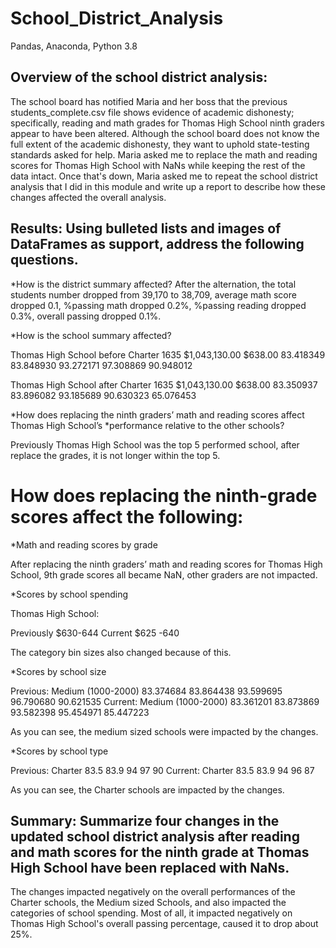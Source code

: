 # School_District_Analysis
Pandas, Anaconda, Python 3.8


## Overview of the school district analysis: 

The school board has notified Maria and her boss that the previous students_complete.csv file shows evidence of academic dishonesty; specifically, reading and math grades for Thomas High School ninth graders appear to have been altered. Although the school board does not know the full extent of the academic dishonesty, they want to uphold state-testing standards asked for help. Maria asked me to replace the math and reading scores for Thomas High School with NaNs while keeping the rest of the data intact. Once that's down, Maria asked me to repeat the school district analysis that I did in this module and write up a report to describe how these changes affected the overall analysis.

## Results: Using bulleted lists and images of DataFrames as support, address the following questions.

*How is the district summary affected?
After the alternation, the total students number dropped from 39,170 to 38,709, average math score dropped 0.1, %passing math dropped 0.2%, %passing reading dropped 0.3%, overall passing dropped 0.1%. 

*How is the school summary affected?


Thomas High School before 
	Charter	1635	$1,043,130.00	$638.00	83.418349	83.848930	93.272171	97.308869	90.948012


Thomas High School after
	Charter	1635	$1,043,130.00	$638.00	83.350937	83.896082	93.185689	90.630323        65.076453	


*How does replacing the ninth graders’ math and reading scores affect Thomas High School’s *performance relative to the other schools?

Previously Thomas High School was the top 5 performed school, after replace the grades, it is not longer within the top 5. 


# How does replacing the ninth-grade scores affect the following:
*Math and reading scores by grade

After replacing the ninth graders’ math and reading scores for Thomas High School, 9th grade scores all became NaN, other graders are not impacted. 


*Scores by school spending

Thomas High School: 
      
Previously $630-644
Current  $625 -640

The category bin sizes also changed because of this. 


*Scores by school size


Previous: Medium (1000-2000)	83.374684	83.864438	93.599695	96.790680	90.621535
Current: Medium (1000-2000)	83.361201	83.873869	93.582398	95.454971	85.447223 

As you can see, the medium sized schools were impacted by the changes. 

*Scores by school type

Previous: Charter	83.5	83.9	94	97	90
Current: Charter 	83.5	83.9	94	96	87

As you can see, the Charter schools are impacted by the changes. 

## Summary: Summarize four changes in the updated school district analysis after reading and math scores for the ninth grade at Thomas High School have been replaced with NaNs.

The changes impacted negatively on the overall performances of the Charter schools, the Medium sized Schools, and also impacted the categories of school spending. Most of all, it impacted negatively on Thomas High School's overall passing percentage, caused it to drop about 25%. 